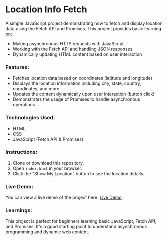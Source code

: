 # Location Info Fetch

A simple JavaScript project demonstrating how to fetch and display location data using the Fetch API and Promises. This project provides basic learning on:
- Making asynchronous HTTP requests with JavaScript
- Working with the Fetch API and handling JSON responses
- Dynamically updating HTML content based on user interaction

### Features:
- Fetches location data based on coordinates (latitude and longitude)
- Displays the location information including city, state, country, coordinates, and more
- Updates the content dynamically upon user interaction (button click)
- Demonstrates the usage of Promises to handle asynchronous operations

### Technologies Used:
- HTML
- CSS
- JavaScript (Fetch API & Promises)

### Instructions:
1. Clone or download this repository.
2. Open `index.html` in your browser.
3. Click the "Show My Location" button to see the location details.

### Live Demo:
You can view a live demo of the project here: [Live Demo](https://azamwahid.github.io/location-info-fetch/)

### Learnings:
This project is perfect for beginners learning basic JavaScript, Fetch API, and Promises. It's a good starting point to understand asynchronous programming and dynamic web content.
